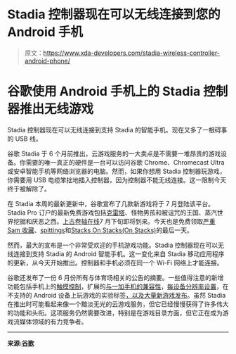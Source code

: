 # Stadia 控制器现在可以无线连接到您的 Android 手机

> 原文：<https://www.xda-developers.com/stadia-wireless-controller-android-phone/>

# 谷歌使用 Android 手机上的 Stadia 控制器推出无线游戏

Stadia 控制器现在可以无线连接到支持 Stadia 的智能手机。现在又多了一根碍事的 USB 线。

谷歌 Stadia 于 6 个月前推出，云游戏服务的一大卖点是不需要一堆昂贵的游戏设备。你需要的唯一真正的硬件是一台可以访问谷歌 Chrome、Chromecast Ultra 或安卓智能手机等网络浏览器的电脑。然而，如果你想用 Stadia 控制器玩游戏，你需要用 USB 电缆笨拙地插入控制器，因为控制器不能无线连接。这一限制今天终于被解除了。

在 Stadia 本周的最新更新中，谷歌宣布了几款新游戏将于 7 月登陆该平台。Stadia Pro 订户的最新免费游戏包括[克雷塔](https://www.xda-developers.com/crayta-stadia-state-share-multiplayer-feature/)、怪物男孩和被诅咒的王国、蒸汽世界挖掘和厌恶之西。[上古卷轴在线](https://www.xda-developers.com/google-stadia-elder-scrolls-online-windbound-cris-tales-premiere-edition-99/)7 月下旬即将到来。今天也是免费领取[严重 Sam 收藏](https://stadia.com/link/WtvCc22PVvaD9rHk6)、[spittings](https://stadia.com/link/V8yksuKe7NEF9fvA9)和[Stacks On Stacks(On Stacks)](https://stadia.com/link/t6oofbNbWRNrVPHQ8)的最后一天。

然而，最大的宣布是一个非常受欢迎的手机游戏功能。Stadia 控制器现在可以无线连接到支持 Stadia 的 Android 智能手机。这一变化来自 Stadia 移动应用程序的更新，从今天开始推出。控制器和手机必须在同一个 Wi-Fi 网络上才能连接。

谷歌还发布了一份 6 月份所有与体育场相关的公告的摘要。一些值得注意的新增功能包括手机上的[触摸控制](https://www.xda-developers.com/google-stadia-mobile-touch-controls-per-device-resolution-support-any-android-device/)，扩展的[与一加手机的兼容性](https://www.xda-developers.com/google-stadia-support-oneplus-phones-starting-with-oneplus-8/)，[每设备分辨率设置](https://www.xda-developers.com/google-stadia-mobile-touch-controls-per-device-resolution-support-any-android-device/)，在不支持的 Android 设备上玩游戏的实验标签[，以及大量新游戏发布](https://www.xda-developers.com/google-stadia-adds-jotun-sundered-elder-scrolls-online-launch-date-rolls-out-1440p-streaming/)。虽然 Stadia 在推出时可能看起来像一个黯淡无光的云游戏服务，但它已经慢慢获得了许多伟大的功能和头衔。这项服务仍然需要改进，特别是在游戏目录方面，但它正在成为游戏流媒体领域的有力竞争者。

* * *

**来源:[谷歌](https://community.stadia.com/t5/Stadia-Community-Blog/This-Week-on-Stadia-Just-Shapes-amp-Beats-free-games-and-more/ba-p/25771)**